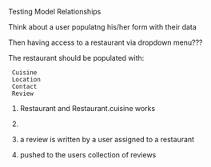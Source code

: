 Testing Model Relationships

Think about a user populatng his/her form with their data

Then having access to a restaurant via dropdown menu???

The restaurant should be populated with:

	 Cuisine
	 Location
	 Contact
	 Review

1. Restaurant and Restaurant.cuisine works

2.

3. a review is written by a user assigned to a restaurant

4. pushed to the users collection of reviews

